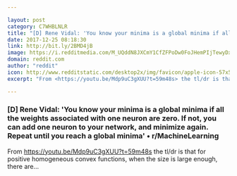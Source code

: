```yaml
---

layout: post
category: C7WHBLNLR
title: "[D] Rene Vidal: 'You know your minima is a global minima if all the weights associated with one neuron are zero. If not, you can add one neuron to your network, and minimize again. Repeat until you reach a global minima' • r/MachineLearning"
date: 2017-12-25 08:18:30
link: http://bit.ly/2BMD4jB
image: https://i.redditmedia.com/M_UQddN8JXCmY1CfZFPoDw0FoJHemPIjTewyDxXStPU.jpg?w=320&s=eb1edc1349d335cda5e63c80ef9e4c32
domain: reddit.com
author: "reddit"
icon: http://www.redditstatic.com/desktop2x/img/favicon/apple-icon-57x57.png
excerpt: "From <https://youtu.be/Mdp9uC3gXUU?t=59m48s> the tl/dr is that for positive homogeneous convex functions, when the size is large enough, there are..."

---
```


### [D] Rene Vidal: 'You know your minima is a global minima if all the weights associated with one neuron are zero. If not, you can add one neuron to your network, and minimize again. Repeat until you reach a global minima' • r/MachineLearning

From <https://youtu.be/Mdp9uC3gXUU?t=59m48s> the tl/dr is that for positive homogeneous convex functions, when the size is large enough, there are...